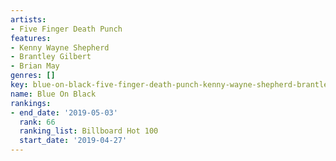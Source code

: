 ```yaml
---
artists:
- Five Finger Death Punch
features:
- Kenny Wayne Shepherd
- Brantley Gilbert
- Brian May
genres: []
key: blue-on-black-five-finger-death-punch-kenny-wayne-shepherd-brantley-gilbert-brian-may
name: Blue On Black
rankings:
- end_date: '2019-05-03'
  rank: 66
  ranking_list: Billboard Hot 100
  start_date: '2019-04-27'
---
```


